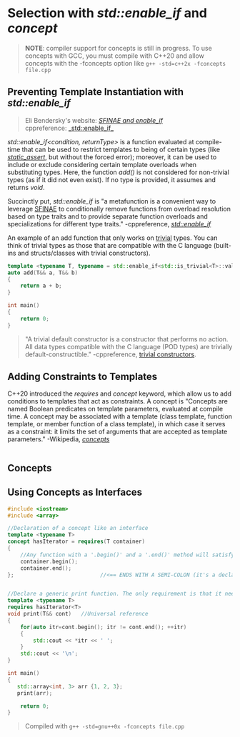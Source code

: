 # Selection with _std::enable\_if_ and _concept_
> **NOTE**: compiler support for concepts is still in progress. To use concepts with GCC, you must compile with C++20 and allow concepts with the -fconcepts option like 
`g++ -std=c++2x -fconcepts file.cpp`

## Preventing Template Instantiation with _std::enable\_if_
> Eli Bendersky's website: [_SFINAE and enable_if_](https://eli.thegreenplace.net/2014/sfinae-and-enable_if/) <br />
> cppreference: [_std::enable\_if\_](https://en.cppreference.com/w/cpp/types/enable_if) <br />

_std::enable\_if\<condition, returnType\>_ is a function evaluated at compile-time that can be used to restrict templates to being of certain types (like [_static\_assert_](https://en.cppreference.com/w/cpp/language/static_assert), but without the forced error); moreover, it can be used to include or exclude considering certain template overloads when substituting types. Here, the function _add()_ is not considered for non-trivial types (as if it did not even exist). If no type is provided, it assumes and returns _void_.

Succinctly put, _std::enable\_if_ is "a metafunction is a convenient way to leverage [SFINAE](https://en.cppreference.com/w/cpp/language/sfinae) to conditionally 
remove functions from overload resolution based on type traits and to provide separate function overloads and specializations for different type traits." -cppreference, [_std::enable\_if_](https://en.cppreference.com/w/cpp/types/enable_if)

An example of an add function that only works on [trivial](https://en.cppreference.com/w/cpp/named_req/TrivialType) types. You can think of trivial types as those that are
compatible with the C language (built-ins and structs/classes with trivial constructors).
```C++
template <typename T, typename = std::enable_if<std::is_trivial<T>::value>>
auto add(T&& a, T&& b)
{
    return a + b;
}

int main()
{
    return 0;
}
```
> "A trivial default constructor is a constructor that performs no action. All data types compatible with the C language (POD types) are trivially default-constructible." -cppreference, [trivial constructors](https://en.cppreference.com/w/cpp/language/default_constructor#Trivial_default_constructor).

## Adding Constraints to Templates
C++20 introduced the _requires_ and _concept_ keyword, which allow us to add conditions to templates that act as constraints. A concept is "Concepts are named Boolean predicates
on template parameters, evaluated at compile time. A concept may be associated with a template (class template, function template, or member function of a class template), 
in which case it serves as a constraint: it limits the set of arguments that are accepted as template parameters." -Wikipedia, [_concepts_](https://en.wikipedia.org/wiki/Concepts_(C%2B%2B))

```C++

```

## Concepts

## Using Concepts as Interfaces


```C++
#include <iostream>
#include <array>

//Declaration of a concept like an interface
template <typename T>
concept hasIterator = requires(T container)
{
    //Any function with a '.begin()' and a '.end()' method will satisfy the 'hasIterator' requirement
    container.begin();
    container.end();
};                           //<== ENDS WITH A SEMI-COLON (it's a declaration!)


//Declare a generic print function. The only requirement is that it needs a '.begin()' and a '.end()' method
template <typename T>
requires hasIterator<T>
void print(T&& cont)   //Universal reference
{
    for(auto itr=cont.begin(); itr != cont.end(); ++itr)
    {
        std::cout << *itr << ' ';
    }
    std::cout << '\n';
}

int main()
{
   std::array<int, 3> arr {1, 2, 3};
   print(arr);

    return 0;
}
```
> Compiled with `g++ -std=gnu++0x -fconcepts file.cpp`
